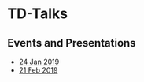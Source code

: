 # TD-Talks

## Events and Presentations
- [24 Jan 2019](./2019-01-24)
- [21 Feb 2019](./2019-02-21)

